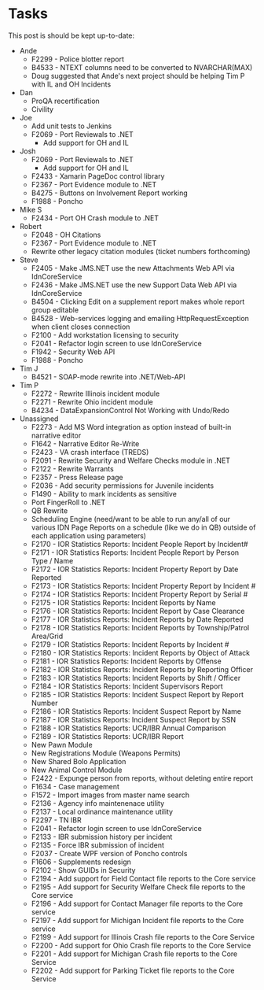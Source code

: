 <!-- TITLE: Currently Assigned Tasks -->
<!-- SUBTITLE: Who's Doing Whatnow -->

# Tasks
This post is should be kept up-to-date:

- Ande
	- F2299 - Police blotter report
	- B4533 - NTEXT columns need to be converted to NVARCHAR(MAX)
	- Doug suggested that Ande's next project should be helping Tim P with IL and OH Incidents
- Dan
	- ProQA recertification
	- Civility
- Joe
	- Add unit tests to Jenkins
	- F2069 - Port Reviewals to .NET
		- Add support for OH and IL
- Josh
	- F2069 - Port Reviewals to .NET
		- Add support for OH and IL
	- F2433 - Xamarin PageDoc control library
	- F2367 - Port Evidence module to .NET
	- B4275 - Buttons on Involvement Report working
	- F1988 - Poncho
- Mike S
	- F2434 - Port OH Crash module to .NET
- Robert
	- F2048 - OH Citations
	- F2367 - Port Evidence module to .NET
	- Rewrite other legacy citation modules (ticket numbers forthcoming)
- Steve
	- F2405 - Make JMS.NET use the new Attachments Web API via IdnCoreService
	- F2436 - Make JMS.NET use the new Support Data Web API via IdnCoreService
	- B4504 - Clicking Edit on a supplement report makes whole report group editable
	- B4528 - Web-services logging and emailing HttpRequestException when client closes connection
	- F2100 - Add workstation licensing to security
	- F2041 - Refactor login screen to use IdnCoreService
	- F1942 - Security Web API
	- F1988 - Poncho
- Tim J
	- B4521 - SOAP-mode rewrite into .NET/Web-API
- Tim P
	- F2272 - Rewrite Illinois incident module
	- F2271 - Rewrite Ohio incident module
	- B4234 - DataExpansionControl Not Working with Undo/Redo
- Unassigned
	- F2273 - Add MS Word integration as option instead of built-in narrative editor
	- F1642 - Narrative Editor Re-Write
	- F2423 - VA crash interface (TREDS)
	- F2091 - Rewrite Security and Welfare Checks module in .NET
	- F2122 - Rewrite Warrants
	- F2357 - Press Release page
	- F2036 - Add security permissions for Juvenile incidents
	- F1490 - Ability to mark incidents as sensitive
	- Port FingerRoll to .NET
	- QB Rewrite
	- Scheduling Engine (need/want to be able to run any/all of our various IDN Page Reports on a schedule (like we do in QB) outside of each application using parameters)
	- F2170 - IOR Statistics Reports: Incident People Report by Incident#
	- F2171 - IOR Statistics Reports: Incident People Report by Person Type / Name
	- F2172 - IOR Statistics Reports: Incident Property Report by Date Reported
	- F2173 - IOR Statistics Reports: Incident Property Report by Incident #
	- F2174 - IOR Statistics Reports: Incident Property Report by Serial #
	- F2175 - IOR Statistics Reports: Incident Reports by Name
	- F2176 - IOR Statistics Reports: Incident Report by Case Clearance
	- F2177 - IOR Statistics Reports: Incident Reports by Date Reported
	- F2178 - IOR Statistics Reports: Incident Reports by Township/Patrol Area/Grid
	- F2179 - IOR Statistics Reports: Incident Reports by Incident #
	- F2180 - IOR Statistics Reports: Incident Reports by Object of Attack
	- F2181 - IOR Statistics Reports: Incident Reports by Offense
	- F2182 - IOR Statistics Reports: Incident Reports by Reporting Officer
	- F2183 - IOR Statistics Reports: Incident Reports by Shift / Officer
	- F2184 - IOR Statistics Reports: Incident Supervisors Report
	- F2185 - IOR Statistics Reports: Incident Suspect Report by Report Number
	- F2186 - IOR Statistics Reports: Incident Suspect Report by Name
	- F2187 - IOR Statistics Reports: Incident Suspect Report by SSN
	- F2188 - IOR Statistics Reports: UCR/IBR Annual Comparison
	- F2189 - IOR Statistics Reports: UCR/IBR Report
	- New Pawn Module
	- New Registrations Module (Weapons Permits)
	- New Shared Bolo Application
	- New Animal Control Module
	- F2422 - Expunge person from reports, without deleting entire report
	- F1634 - Case management
	- F1572 - Import images from master name search
	- F2136 - Agency info maintenenace utility
	- F2137 - Local ordinance maintenance utility
	- F2297 - TN IBR
	- F2041 - Refactor login screen to use IdnCoreService
	- F2133 - IBR submission history per incident
	- F2135 - Force IBR submission of incident
	- F2037 - Create WPF version of Poncho controls
	- F1606 - Supplements redesign
	- F2102 - Show GUIDs in Security
	- F2194 - Add support for Field Contact file reports to the Core service
	- F2195 - Add support for Security Welfare Check file reports to the Core service
	- F2196 - Add support for Contact Manager file reports to the Core service
	- F2197 - Add support for Michigan Incident file reports to the Core service
	- F2199 - Add support for Illinois Crash file reports to the Core Service
	- F2200 - Add support for Ohio Crash file reports to the Core Service
	- F2201 - Add support for Michigan Crash file reports to the Core Service
	- F2202 - Add support for Parking Ticket file reports to the Core Service
